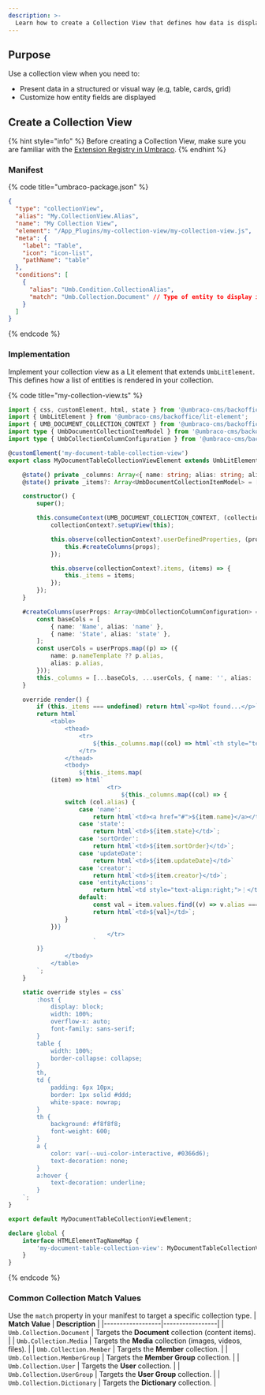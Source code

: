 ```yaml
---
description: >-
  Learn how to create a Collection View that defines how data is displayed within a collection in Umbraco.
---
```


## Purpose
Use a collection view when you need to:
- Present data in a structured or visual way (e.g, table, cards, grid)
- Customize how entity fields are displayed

## Create a Collection View

{% hint style="info" %}
Before creating a Collection View, make sure you are familiar with the [Extension Registry in Umbraco](../../../../customizing/extending-overview/extension-registry/register-extensions.md).
{% endhint %}

### Manifest
{% code title="umbraco-package.json" %}
```json
{
  "type": "collectionView",
  "alias": "My.CollectionView.Alias",
  "name": "My Collection View",
  "element": "/App_Plugins/my-collection-view/my-collection-view.js",
  "meta": {
    "label": "Table",
    "icon": "icon-list",
    "pathName": "table"
  },
  "conditions": [
    {
      "alias": "Umb.Condition.CollectionAlias",
      "match": "Umb.Collection.Document" // Type of entity to display in this collection view
    }
  ]
}
```
{% endcode %}

### Implementation

Implement your collection view as a Lit element that extends `UmbLitElement`.
This defines how a list of entities is rendered in your collection.

{% code title="my-collection-view.ts" %}
```typescript
import { css, customElement, html, state } from '@umbraco-cms/backoffice/external/lit';
import { UmbLitElement } from '@umbraco-cms/backoffice/lit-element';
import { UMB_DOCUMENT_COLLECTION_CONTEXT } from '@umbraco-cms/backoffice/document';
import type { UmbDocumentCollectionItemModel } from '@umbraco-cms/backoffice/document';
import type { UmbCollectionColumnConfiguration } from '@umbraco-cms/backoffice/collection';

@customElement('my-document-table-collection-view')
export class MyDocumentTableCollectionViewElement extends UmbLitElement {

	@state() private _columns: Array<{ name: string; alias: string; align?: string }> = [];
	@state() private _items?: Array<UmbDocumentCollectionItemModel> = [];

	constructor() {
		super();

		this.consumeContext(UMB_DOCUMENT_COLLECTION_CONTEXT, (collectionContext) => {
			collectionContext?.setupView(this);

			this.observe(collectionContext?.userDefinedProperties, (props) => {
				this.#createColumns(props);
			});

			this.observe(collectionContext?.items, (items) => {
				this._items = items;
			});
		});
	}

	#createColumns(userProps: Array<UmbCollectionColumnConfiguration> = []) {
		const baseCols = [
			{ name: 'Name', alias: 'name' },
			{ name: 'State', alias: 'state' },
		];
		const userCols = userProps.map((p) => ({
			name: p.nameTemplate ?? p.alias,
			alias: p.alias,
		}));
		this._columns = [...baseCols, ...userCols, { name: '', alias: 'entityActions', align: 'right' }];
	}

	override render() {
        if (this._items === undefined) return html`<p>Not found...</p>`;
		return html`
			<table>
				<thead>
					<tr>
						${this._columns.map((col) => html`<th style="text-align:${col.align ?? 'left'}">${col.name}</th>`)}
					</tr>
				</thead>
				<tbody>
					${this._items.map(
			(item) => html`
							<tr>
								${this._columns.map((col) => {
				switch (col.alias) {
					case 'name':
						return html`<td><a href="#">${item.name}</a></td>`;
					case 'state':
						return html`<td>${item.state}</td>`;
					case 'sortOrder':
						return html`<td>${item.sortOrder}</td>`;
					case 'updateDate':
						return html`<td>${item.updateDate}</td>`
					case 'creator':
						return html`<td>${item.creator}</td>`;
					case 'entityActions':
						return html`<td style="text-align:right;">⋮</td>`;
					default:
						const val = item.values.find((v) => v.alias === col.alias)?.value ?? '';
						return html`<td>${val}</td>`;
				}
			})}
							</tr>
						`
		)}
				</tbody>
			</table>
		`;
	}

	static override styles = css`
		:host {
			display: block;
			width: 100%;
			overflow-x: auto;
			font-family: sans-serif;
		}
		table {
			width: 100%;
			border-collapse: collapse;
		}
		th,
		td {
			padding: 6px 10px;
			border: 1px solid #ddd;
			white-space: nowrap;
		}
		th {
			background: #f8f8f8;
			font-weight: 600;
		}
		a {
			color: var(--uui-color-interactive, #0366d6);
			text-decoration: none;
		}
		a:hover {
			text-decoration: underline;
		}
	`;
}

export default MyDocumentTableCollectionViewElement;

declare global {
	interface HTMLElementTagNameMap {
		'my-document-table-collection-view': MyDocumentTableCollectionViewElement;
	}
}
```
{% endcode %}

### Common Collection Match Values

Use the `match` property in your manifest to target a specific collection type.
| **Match Value** | **Description** |
|------------------|-----------------|
| `Umb.Collection.Document` | Targets the **Document** collection (content items). |
| `Umb.Collection.Media` | Targets the **Media** collection (images, videos, files). |
| `Umb.Collection.Member` | Targets the **Member** collection. |
| `Umb.Collection.MemberGroup` | Targets the **Member Group** collection. |
| `Umb.Collection.User` | Targets the **User** collection. |
| `Umb.Collection.UserGroup` | Targets the **User Group** collection. |
| `Umb.Collection.Dictionary` | Targets the **Dictionary** collection. |

